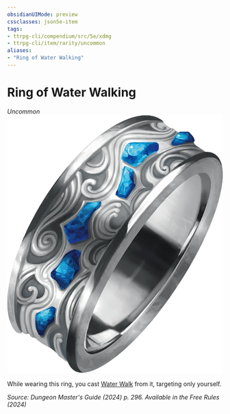 ```yaml
---
obsidianUIMode: preview
cssclasses: json5e-item
tags:
- ttrpg-cli/compendium/src/5e/xdmg
- ttrpg-cli/item/rarity/uncommon
aliases: 
- "Ring of Water Walking"
---
```

# Ring of Water Walking
*Uncommon*  
![](3-Mechanics/CLI/items/img/ring-of-water-walking.webp#right)


While wearing this ring, you cast [Water Walk](3-Mechanics/CLI/spells/water-walk-xphb.md) from it, targeting only yourself.

*Source: Dungeon Master's Guide (2024) p. 296. Available in the Free Rules (2024)*